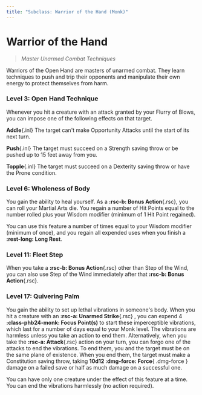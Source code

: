 ```yaml
---
title: "Subclass: Warrior of the Hand (Monk)"
---
```


<p style="display:none">
Master Unarmed Combat Techniques
</p>

# Warrior of the Hand

> *Master Unarmed Combat Techniques*

Warriors of the Open Hand are masters of unarmed combat. They learn techniques to push and trip their opponents and manipulate their own energy to protect themselves from harm.

### Level 3: Open Hand Technique

Whenever you hit a creature with an attack granted by your Flurry of Blows, you can impose one of the following effects on that target.

**Addle**{.inl} The target can't make Opportunity Attacks until the start of its next turn.

**Push**{.inl} The target must succeed on a Strength saving throw or be pushed up to 15 feet away from you.

**Topple**{.inl} The target must succeed on a Dexterity saving throw or have the Prone condition.

### Level 6: Wholeness of Body

You gain the ability to heal yourself. As a **:rsc-b: Bonus Action**{.rsc}, you can roll your Martial Arts die. You regain a number of Hit Points equal to the number rolled plus your Wisdom modifier (minimum of 1 Hit Point regained).

You can use this feature a number of times equal to your Wisdom modifier (minimum of once), and you regain all expended uses when you finish a **:rest-long: Long Rest**.

### Level 11: Fleet Step

When you take a **:rsc-b: Bonus Action**{.rsc} other than Step of the Wind, you can also use Step of the Wind immediately after that  **:rsc-b: Bonus Action**{.rsc}.

### Level 17: Quivering Palm

You gain the ability to set up lethal vibrations in someone's body. When you hit a creature with an **:rsc-a: Unarmed Strike**{.rsc} , you can expend 4 **:class-phb24-monk: Focus Point(s)** to start these imperceptible vibrations, which last for a number of days equal to your Monk level. The vibrations are harmless unless you take an action to end them. Alternatively, when you take the **:rsc-a: Attack**{.rsc} action on your turn, you can forgo one of the attacks to end the vibrations. To end them, you and the target must be on the same plane of existence. When you end them, the target must make a Constitution saving throw, taking  **10d12 :dmg-force: Force**{ .dmg-force } damage on a failed save or half as much damage on a successful one.

You can have only one creature under the effect of this feature at a time. You can end the vibrations harmlessly (no action required).

